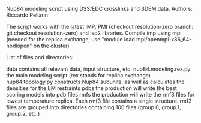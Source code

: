 Nup84 modeling script using DSS/EDC crosslinks and 3DEM data.
Authors: Riccardo Pellarin

The script works with the latest IMP, PMI (checkout resolution-zero branch: git checkout resolution-zero) and isd2 libraries.
Compile imp using mpi (needed for the replica exchange, use "module load mpi/openmpi-x86_64-nodlopen" on the cluster)

List of files and directories:

data			contains all relevant data, input structure, etc.
nup84.modeling.rex.py   the main modeling script (rex stands for replica exchange)
nup84.topology.py       constructs Nup84 subunits, as well as calculates the densities for the EM restraints
pdbs                    the production will write the best scoring models into pdb files
rmfs			the production will write the rmf3 files for lowest temperature replica. Each
			rmf3 file contains a single structure. rmf3 files are grouped into directories 
			containing 100 files (group.0, group.1, group.2, etc.)


